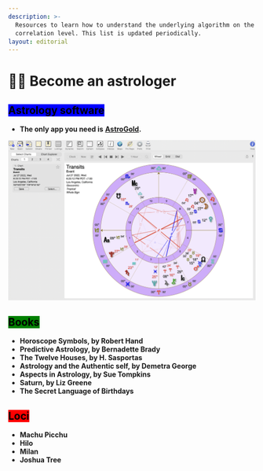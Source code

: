```yaml
---
description: >-
  Resources to learn how to understand the underlying algorithm on the
  correlation level. This list is updated periodically.
layout: editorial
---
```


# 🧙🏽 Become an astrologer

## <mark style="background-color:blue;">Astrology software</mark>

<mark style="background-color:blue;"></mark>

* **The only app you need is** [**AstroGold**](https://www.astrogold.io/)**.**

![](<../../../../../.gitbook/assets/Screen Shot 2022-07-27 at 6.20.22 PM.png>)



## <mark style="background-color:green;">Books</mark>

<mark style="background-color:green;"></mark>

* **Horoscope Symbols, by Robert Hand**
* **Predictive Astrology, by Bernadette Brady**
* **The Twelve Houses, by H. Sasportas**
* **Astrology and the Authentic self, by Demetra George**
* **Aspects in Astrology, by Sue Tompkins**
* **Saturn, by Liz Greene**
* **The Secret Language of Birthdays**



## <mark style="background-color:red;">Loci</mark>



* **Machu Picchu**
* **Hilo**
* **Milan**
* **Joshua Tree**

